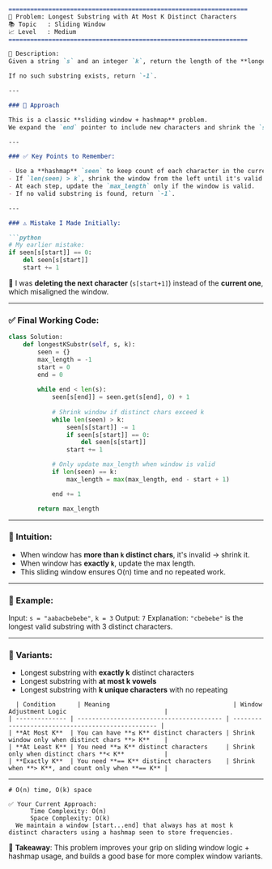 
````markdown
==================================================================
🧩 Problem: Longest Substring with At Most K Distinct Characters
📚 Topic   : Sliding Window
📈 Level   : Medium
==================================================================

📄 Description:
Given a string `s` and an integer `k`, return the length of the **longest substring** that contains **at most `k` distinct characters**.

If no such substring exists, return `-1`.

---

### 🚀 Approach

This is a classic **sliding window + hashmap** problem.  
We expand the `end` pointer to include new characters and shrink the `start` pointer when the number of distinct characters exceeds `k`.

---

### ✅ Key Points to Remember:

- Use a **hashmap** `seen` to keep count of each character in the current window.
- If `len(seen) > k`, shrink the window from the left until it's valid again.
- At each step, update the `max_length` only if the window is valid.
- If no valid substring is found, return `-1`.

---

### ⚠️ Mistake I Made Initially:

```python
# My earlier mistake:
if seen[s[start]] == 0:
    del seen[s[start]]
    start += 1
````

🔴 I was **deleting the next character** (`s[start+1]`) instead of the **current one**, which misaligned the window.

---

### ✅ Final Working Code:

```python
class Solution:
    def longestKSubstr(self, s, k):
        seen = {}
        max_length = -1
        start = 0
        end = 0
        
        while end < len(s):
            seen[s[end]] = seen.get(s[end], 0) + 1
            
            # Shrink window if distinct chars exceed k
            while len(seen) > k:
                seen[s[start]] -= 1
                if seen[s[start]] == 0:
                    del seen[s[start]]
                start += 1

            # Only update max_length when window is valid
            if len(seen) == k:
                max_length = max(max_length, end - start + 1)

            end += 1

        return max_length
```

---

### 🧠 Intuition:

* When window has **more than `k` distinct chars**, it's invalid → shrink it.
* When window has **exactly `k`**, update the max length.
* This sliding window ensures O(n) time and no repeated work.

---

### 🌟 Example:

Input: `s = "aabacbebebe"`, `k = 3`
Output: `7`
Explanation: `"cbebebe"` is the longest valid substring with 3 distinct characters.

---

### 🔁 Variants:

* Longest substring with **exactly k** distinct characters
* Longest substring with **at most k vowels**
* Longest substring with **k unique characters** with no repeating
```
  | Condition      | Meaning                                  | Window Adjustment Logic                           |
| -------------- | ---------------------------------------- | ------------------------------------------------- |
| **At Most K**  | You can have **≤ K** distinct characters | Shrink window only when distinct chars **> K**    |
| **At Least K** | You need **≥ K** distinct characters     | Shrink only when distinct chars **< K**           |
| **Exactly K**  | You need **== K** distinct characters    | Shrink when **> K**, and count only when **== K** |
```

---
```
# O(n) time, O(k) space

✅ Your Current Approach:
      Time Complexity: O(n)
      Space Complexity: O(k)
  We maintain a window [start...end] that always has at most k distinct characters using a hashmap seen to store frequencies.
```

📝 **Takeaway**:
This problem improves your grip on sliding window logic + hashmap usage, and builds a good base for more complex window variants.

